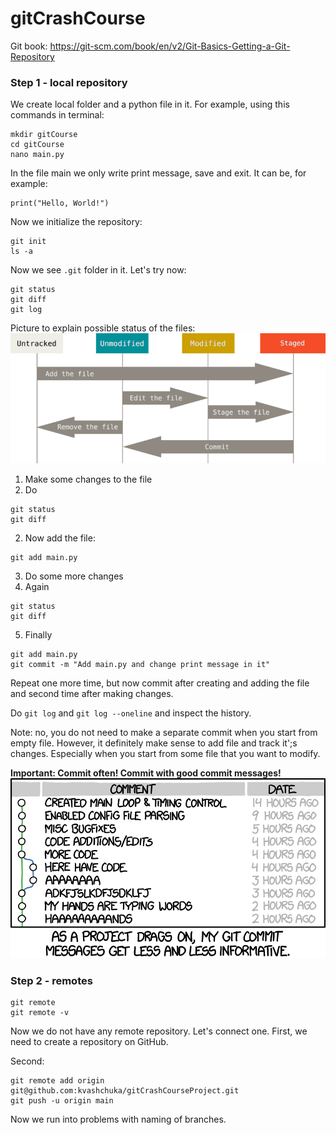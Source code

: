 # gitCrashCourse

Git book:
https://git-scm.com/book/en/v2/Git-Basics-Getting-a-Git-Repository

### Step 1 - local repository
We create local folder and a python file in it. 
For example, using this commands in terminal:
```
mkdir gitCourse
cd gitCourse
nano main.py
```
In the file main we only write print message, save and exit. It can be, for example:
```
print("Hello, World!")
```

Now we initialize the repository:
```
git init
ls -a
```
Now we see `.git` folder in it.
Let's try now:
```
git status
git diff
git log 
```

Picture to explain possible status of the files:
![](lifecycle_of_files_in_git.png)

1. Make some changes to the file 
2. Do
```
git status
git diff
```
2. Now add the file:
```
git add main.py
```
3. Do some more changes
4. Again
```
git status
git diff
```
5. Finally 
```
git add main.py
git commit -m "Add main.py and change print message in it"
```

Repeat one more time, but now commit after creating and adding the file and second time after making changes.

Do `git log` and `git log --oneline` and inspect the history.

Note: no, you do not need to make a separate commit when you start from empty file. 
However, it definitely make sense to add file and track it';s changes. 
Especially when you start from some file that you want to modify.

**Important: Commit often! Commit with good commit messages!**
![](git_commit_messages.png)

### Step 2 - remotes
```
git remote
git remote -v
```
Now we do not have any remote repository. Let's connect one.
First, we need to create a repository on GitHub.

Second:
```
git remote add origin git@github.com:kvashchuka/gitCrashCourseProject.git
git push -u origin main
```

Now we run into problems with naming of branches.